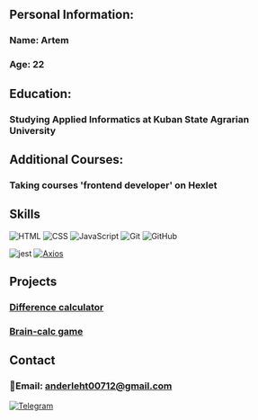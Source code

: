 ## Personal Information:

### Name: Artem
### Age: 22
## Education:

### Studying Applied Informatics at Kuban State Agrarian University

## Additional Courses:

### Taking courses 'frontend developer' on Hexlet

## Skills


![HTML](https://img.shields.io/badge/-HTML-333?style=for-the-badge&logo=html5)
![CSS](https://img.shields.io/badge/-CSS-333?style=for-the-badge&logo=css3&logoColor=blue)
![JavaScript](https://img.shields.io/badge/-JavaScript-333?style=for-the-badge&logo=javascript)
![Git](https://img.shields.io/badge/-Git-333?style=for-the-badge&logo=Git)
![GitHub](https://img.shields.io/badge/-GitHub-333?style=for-the-badge&logo=GitHub)

![jest](https://img.shields.io/badge/Jest-C21325?style=for-the-badge&logo=jest&logoColor=white)
[![Axios][Axios-badge]][Axios-url]


[Axios-badge]: https://img.shields.io/badge/Axios-5A29E4?style=flat&logo=i18next&logoColor=white
[Axios-url]: https://axios-http.com
 
 
 
## Projects

### [Difference calculator](https://github.com/Anderleht/frontend-project-46)
### [Brain-calc game](https://github.com/Anderleht/frontend-project-44)

## Contact

### 📧Email: anderleht00712@gmail.com

[![Telegram](https://img.shields.io/badge/-Telegram-333?style=for-the-badge&logo=telegram&logoColor=27A0D9)](https://t.me/thelrednA)

